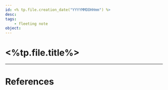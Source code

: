 ```yaml
---
id: <% tp.file.creation_date("YYYYMMDDHHmm") %>
desc: 
tags: 
	- fleeting note
object:  
---
```

# <%tp.file.title%>



---
# References
